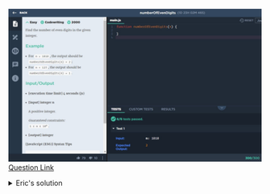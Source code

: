 ![(2019.10.01)numberOfEvenDigits](images/(2019.10.01)numberOfEvenDigits.jpg)
[Question Link](https://app.codesignal.com/challenge/8yxaZyGyWGFsvqNhm)

<details>
<summary>Eric's solution</summary>
<p>

> ```js
>function numberOfEvenDigits(n) {
>    let result = 0;
>    n = (''+n).split("");
>    for(let i=0; i<n.length;i++){
>        if(n[i]%2==0)result++;
>    }
>    return result;
>}
> ```
</p>
</details>
